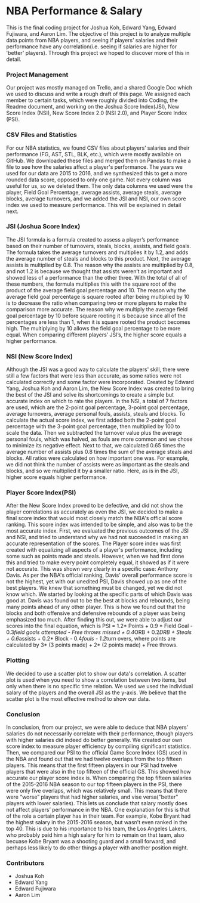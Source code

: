 # NBA Performance & Salary
This is the final coding project for Joshua Koh, Edward Yang,
Edward Fujiwara, and Aaron Lim. The objective of this project is to analyze multiple data points from NBA players, and seeing if players’ salaries and their performance have any correlation(i.e. seeing if salaries are higher for 'better' players). Through this project we hoped to discover more of this in detail.

### Project Management

Our project was mostly managed on Trello, and a shared Google Doc which we used to discuss and write a rough draft of this page. We assigned each member to certain tasks, which were roughly divided into Coding, the Readme document, and working on the Joshua Score Index(JSI), New Score Index (NSI), New Score Index 2.0 (NSI 2.0), and Player Score Index (PSI).

### CSV Files and Statistics

For our NBA statistics, we found CSV files about players’ salaries and their performance (FG, AST, STL, BLK, etc.), which were mostly available on GitHub. We downloaded these files and merged them on Pandas to make a file to see how the salaries affect a player's performance. The years we used for our data are 2015 to 2016, and we synthesized this to get a more rounded data score, opposed to only one game.
Not every column was useful for us, so we deleted them. The only data columns we used were the player, Field Goal Percentage, average assists, average steals, average blocks, average turnovers, and we added the JSI and NSI, our own score index we used to measure performance. This will be explained in detail next.

### JSI (Joshua Score Index)
The JSI formula is a formula created to assess a player’s performance based on their number of turnovers, steals, blocks, assists, and field goals. The formula takes the average turnovers and multiplies it by 1.2, and adds the average number of steals and blocks to this product. Next, the average assists is multiplied by 0.8. The reason why the assists are multiplied by 0.8, and not 1.2 is because we thought that assists weren’t as important and showed less of a performance than the other three. With the total of all of these numbers, the formula multiplies this with the square root of the product of the average field goal percentage and 10. The reason why the average field goal percentage is square rooted after being multiplied by 10 is to decrease the ratio when comparing two or more players to make the comparison more accurate. The reason why we multiply the average field goal percentage by 10 before square rooting it is because since all of the percentages are less than 1, when it is square rooted the product becomes high. The multiplying by 10 allows the field goal percentage to be more equal.
When comparing different players’ JSI’s, the higher score equals a higher performance.

### NSI (New Score Index)

Although the JSI was a good way to calculate the players' skill, there were still a few factors that were less than accurate, as some ratios were not calculated correctly and some factor were incorporated. Created by Edward Yang, Joshua Koh and Aaron Lim, the New Score Index was created to bring the best of the JSI and solve its shortcomings to create a simple but accurate index on which to rate the players. In the NSI, a total of 7 factors are used, which are the 2-point goal percentage, 3-point goal percentage, average turnovers, average personal fouls, assists, steals and blocks. To calculate the actual score index, we first added both the 2-point goal percentage with the 3-point goal percentage, then multiplied by 100 to scale the data. Then we subtracted the turnover value plus the average personal fouls, which was halved, as  fouls are more common and we chose to minimize its negative effect. Next to that, we calculated 0.65 times the average number of assists plus 0.8 times the sum of the average steals and blocks. All ratios were calculated on how important one was. For example, we did not think the number of assists were as important as the steals and blocks, and so we multiplied it by a smaller ratio. Here, as is in the JSI, higher score equals higher performance.

### Player Score Index(PSI)

After the New Score Index proved to be defective, and did not show the player correlations as accurately as even the JSI, we decided to make a final score index that would most closely match the NBA's official score ranking. This score index was intended to be simple, and also was to be the most accurate index. First, we evaluated the previous outcomes of the JSI and NSI, and tried to understand why we had not succeeded in making an accurate representation of the scores. The Player score index was first created with equalizing all aspects of a player's performance, including some such as points made and steals. However, when we had first done this and tried to make every point completely equal, it showed as if it were not accurate. This was shown very clearly in a specific case: Anthony Davis. As per the NBA's official ranking, Davis' overall performance score is not the highest, yet with our unedited PSI, Davis showed up as one of the best players. We knew that something must be changed, yet we did not know which. We started by looking at the specific parts of which Davis was good at. Davis was found out to be the best at blocks and rebounds, being many points ahead of any other player. This is how we found out that the blocks and both offensive and defensive rebounds of a player was being emphasized too much. After finding this out, we were able to adjust our scores into the final equation, which is PSI = 1.2* Points + 0.9 * Field Goal - 0.3*field goals attempted - Free throws missed + 0.4*ORB + 0.2*DRB + Steals + 0.6*assists + 0.2* Block - 0.4*fouls - 1.2*turn overs, where points are calculated by 3* (3 points made) + 2* (2 points made) + Free throws.


### Plotting
We decided to use a scatter plot to show our data's correlation. A scatter plot is used when you need to show a correlation between two items, but only when there is no specific time relation. We used we used the individual salary of the players and the overall JSI as the y-axis. We believe that the scatter plot is the most effective method to show our data.

### Conclusion

In conclusion, from our project, we were able to deduce that NBA players’ salaries do not necessarily correlate with their performance, though players with higher salaries did indeed do better generally. We created our own score index to measure player efficiency by compiling significant statistics. Then, we compared our PSI to the official Game Score Index (GS) used in the NBA and found out that we had twelve overlaps from the top fifteen players. This means that the first fifteen players in our PSI had twelve players that were also in the top fifteen of the official GS. This showed how accurate our player score index is. When comparing the top fifteen salaries of the 2015-2016 NBA season to our top fifteen players in the PSI, there were only five overlaps, which was relatively small. This means that there were “worse” players that had higher salaries, and vise versa("better" players with lower salaries). This lets us conclude that salary mostly does not affect players’ performance in the NBA. One explanation for this is that of the role a certain player has in their team. For example, Kobe Bryant had the highest salary in the 2015-2016 season, but wasn’t even ranked in the top 40. This is due to his importance to his team, the Los Angeles Lakers, who probably paid him a high salary for him to remain on that team, also becuase Kobe Bryant was a shooting guard and a small forward, and perhaps less likely to do other things a player with another position might.


### Contributors
* Joshua Koh
* Edward Yang
* Edward Fujiwara
* Aaron Lim
